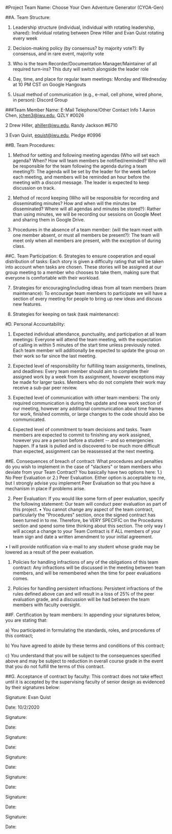 #Project Team Name: Choose Your Own Adventure Generator (CYOA-Gen)

##A. Team Structure:
1. Leadership structure (individual, individual with rotating leadership, shared): 
Individual rotating between Drew Hiller and Evan Quist rotating every week

2. Decision-making policy (by consensus? by majority vote?): 
By consensus, and in rare event, majority vote

3. Who is the team Recorder/Documentation Manager/Maintainer of all required turn-ins? This duty will switch
alongside the leader role

4. Day, time, and place for regular team meetings: Monday and Wednesday at 10 PM CST on Google Hangouts

5. Usual method of communication (e.g., e-mail, cell phone, wired phone, in person): Discord Group

###Team Member Name: E-Mail Telephone/Other Contact Info
1 Aaron Chen, jchen3@iwu.edu, QZLY \#0026

2 Drew Hiller, ahiller@iwu.edu, Randy Jackson \#6710

3 Evan Quist, equist@iwu.edu, Pledge \#0996

##B. Team Procedures:
1. Method for setting and following meeting agendas (Who will set each agenda? When? How will team
members be notified/reminded? Who will be responsible for the team following the agenda during a
team meeting?): The agenda will be set by the leader for the week before each meeting, and members will be reminded an hour before
the meeting with a discord message. The leader is expected to keep discussion on track.

2. Method of record keeping (Who will be responsible for recording and disseminating minutes? How
and when will the minutes be disseminated? Where will all agendas and minutes be stored?): Rather than using
minutes, we will be recording our sessions on Google Meet and sharing them in Google Drive.

3. Procedures in the absence of a team member: (will the team meet with one member absent, or must
all members be present?): The team will meet only when all members are present, with the exception of during class.

##C. Team Participation:
6. Strategies to ensure cooperation and equal distribution of tasks: Each story is given a difficulty rating
that will be taken into account when tasks are chosen. These stories will be assigned at our group meeting to a
member who chooses to take them, making sure that everyone is comfortable with their workload.

7. Strategies for encouraging/including ideas from all team members (team maintenance): To encourage team members
to participate we will have a section of every meeting for people to bring up new ideas and discuss new features.

8. Strategies for keeping on task (task maintenance): 

#D. Personal Accountability:
1. Expected individual attendance, punctuality, and participation at all team meetings: Everyone will attend
the team meeting, with the expectation of calling in within 5 minutes of the start time unless previously noted.
Each team member will additionally be expected to update the group on their work so far since the last meeting.

2. Expected level of responsibility for fulfilling team assignments, timelines, and deadlines: Every team member
should aim to complete their assigned work by a week from its assignment, however exceptions may be made for larger
tasks. Members who do not complete their work may receive a sub-par peer review.

3. Expected level of communication with other team members: The only required communication is during the update
and new work section of our meeting, however any additional communication about time frames for work, finished
commits, or large changes to the code should also be communicated.

4. Expected level of commitment to team decisions and tasks. Team members are expected to commit to finishing
any work assigned, however you are a person before a student -- and so emergencies happen. If a task is pulled
and is discovered to be much more difficult than expected, assignment can be reassessed at the next meeting.

##E. Consequences of breach of contract:
What procedures and penalties do you wish to implement in the case of "slackers" or team members who
deviate from your Team Contract? You basically have two options here: 1.) No Peer Evaluation or 2.)
Peer Evaluation. Either option is acceptable to me, but I strongly advise you implement Peer
Evaluation so that you have a mechanism in place if problems arise.

2. Peer Evaluation: If you would like some form of peer evaluation, specify the following
statement: Our team will conduct peer evaluation as part of this project.
• You cannot change any aspect of the team contract, particularly the "Procedures" section, once
the signed contract has been turned in to me. Therefore, be VERY SPECIFIC on the Procedures
section and spend some time thinking about this section. The only way I will accept a change to
your Team Contract is if ALL members of your team sign and date a written amendment to your
initial agreement.

• I will provide notification via e-mail to any student whose grade may be lowered as a result of the
peer evaluation.

1. Policies for handling infractions of any of the obligations of this team contract: Any infractions will
be discussed in the meeting between team members, and will be remembered when the time for peer evaluations comes.


2. Policies for handling persistent infractions: Persistent infractions of the rules defined above
can and will result in a loss of 25% of the peer evaluation grade, and a discussion will be had between the
team members with faculty oversight.

##F. Certification by team members:
In appending your signatures below, you are stating that:

a) You participated in formulating the standards, roles, and procedures of this contract;

b) You have agreed to abide by these terms and conditions of this contract;

c) You understand that you will be subject to the consequences specified above and may be subject to
reduction in overall course grade in the event that you do not fulfill the terms of this contract.

##G. Acceptance of contract by faculty:
This contract does not take effect until it is accepted by the supervising faculty of senior design as
evidenced by their signatures below:

Signature: Evan Quist

Date: 10/2/2020


Signature: 

Date:


Signature:

Date:


Signature:

Date:


Signature:

Date:


Signature:

Date:


Signature:

Date:
